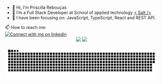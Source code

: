 - 👋 Hi, I’m Priscilla Rebouças
- 💞️ I’m a Full Stack Developer at School of applied technology  [< Salt />](salt.dev)
- 🌱 I have been focusing on: JavaScript, TypeScript, React and REST API.
 
<div>
  <div>
  📫 How to reach me:
  </div>
  <a href="https://www.linkedin.com/in/PriscillaReboucas">
    <img src="https://img.shields.io/badge/LinkedIn-3572A5?style=for-the-badge&logo=linkedin&logoColor=white#gh-light-mode-only" alt="Connect with me on linkedin" >
  </a>
</div>


<!---
PriscillaReboucas/PriscillaReboucas is a ✨ special ✨ repository because its `README.md` (this file) appears on your GitHub profile.
You can click the Preview link to take a look at your changes.
--->

<div align="center">
  <img height="170em" src="https://github-readme-stats.vercel.app/api?username=priscillareboucas&bg_color=60,196ada,79096b,9500ff&title_color=fff&text_color=fff"/>
  <img height="170em" src="https://github-readme-stats.vercel.app/api/top-langs/?username=priscillareboucas&layout=compact&bg_color=60,196ada,79096b,9500ff&title_color=fff&text_color=fff"/>
</div>



![Snake animation](https://github.com/PriscillaReboucas/PriscillaReboucas/blob/output/github-contribution-grid-snake.svg)

